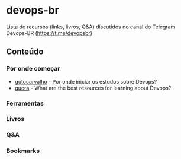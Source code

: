 # devops-br
Lista de recursos (links, livros, Q&amp;A) discutidos no canal do Telegram Devops-BR (https://t.me/devopsbr)
## Conteúdo

### Por onde começar

- [gutocarvalho](http://gutocarvalho.net/blog/2016/09/06/por-onde-iniciar-os-estudos-sobre-devops/) - Por onde iniciar os estudos sobre Devops?
- [quora](https://www.quora.com/What-are-the-best-resources-for-learning-about-DevOps) - What are the best resources for learning about Devops?

### Ferramentas

### Livros

### Q&A

### Bookmarks
